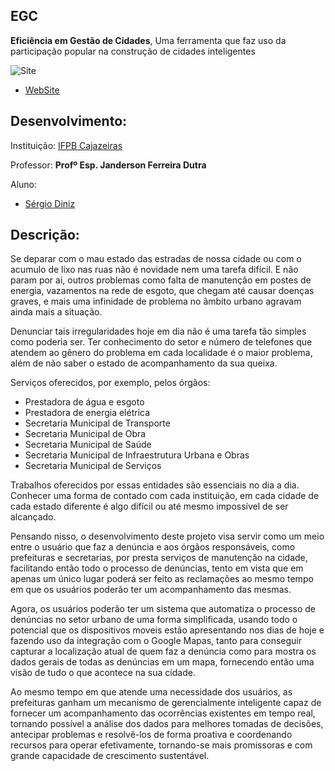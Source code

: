 **EGC**
--------
**Eficiência em Gestão de Cidades**, Uma ferramenta que faz uso da participação popular na construção de cidades inteligentes

![Site](https://www.imageupload.co.uk/images/2015/04/13/egc.jpg)
 - [WebSite](#)
 
Desenvolvimento:
-------
 
Instituição: [IFPB Cajazeiras](http://portal.ifpb.edu.br/campi/campi/cajazeiras)

Professor: **Profº Esp. Janderson Ferreira Dutra**

Aluno:
- [Sérgio Diniz](http://buscatextual.cnpq.br/buscatextual/visualizacv.do?metodo=apresentar&id=K8153626U7)
 
Descrição:
--------

Se deparar com o mau estado das estradas de nossa cidade ou com o acumulo de lixo nas ruas não é novidade nem uma tarefa difícil. E não param por ai, outros problemas como falta de manutenção em postes de energia, vazamentos na rede de esgoto, que chegam até causar doenças graves, e mais uma infinidade de problema no âmbito urbano agravam ainda mais a situação.

Denunciar tais irregularidades hoje em dia não é uma tarefa tão simples como poderia ser. Ter conhecimento do setor e número de telefones que atendem ao gênero do problema em cada localidade é o maior problema, além de não saber o estado de acompanhamento da sua queixa.

Serviços oferecidos, por exemplo, pelos órgãos:

- Prestadora de água e esgoto
- Prestadora de energia elétrica
- Secretaria Municipal de Transporte
- Secretaria Municipal de Obra
- Secretaria Municipal de Saúde
- Secretaria Municipal de Infraestrutura Urbana e Obras
- Secretaria Municipal de Serviços

Trabalhos oferecidos por essas entidades são essenciais no dia a dia. Conhecer uma forma de contado com cada instituição, em cada cidade de cada estado diferente é algo difícil ou até mesmo impossível de ser alcançado.

Pensando nisso, o desenvolvimento deste projeto visa servir como um meio entre o usuário que faz a denúncia e aos órgãos responsáveis, como prefeituras e secretarias, por presta serviços de manutenção na cidade, facilitando então todo o processo de denúncias, tento em vista que em apenas um único lugar poderá ser feito as reclamações ao mesmo tempo em que os usuários poderão ter um acompanhamento das mesmas.

Agora, os usuários poderão ter um sistema que automatiza o processo de denúncias no setor urbano de uma forma simplificada, usando todo o potencial que os dispositivos moveis estão apresentando nos dias de hoje e fazendo uso da integração com o Google Mapas, tanto para conseguir capturar a localização atual de quem faz a denúncia como para mostra os dados gerais de todas as denúncias em um mapa, fornecendo então uma visão de tudo o que acontece na sua cidade.

Ao mesmo tempo em que atende uma necessidade dos usuários, as prefeituras ganham um mecanismo de gerencialmente inteligente capaz de fornecer um acompanhamento das ocorrências existentes em tempo real, tornando possível a análise dos dados para melhores tomadas de decisões, antecipar problemas e resolvê-los de forma proativa e coordenando recursos para operar efetivamente, tornando-se mais promissoras e com grande capacidade de crescimento sustentável.

